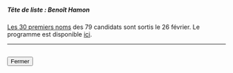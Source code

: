 ##### Tête de liste : Benoît Hamon

[Les 30 premiers noms](https://www.generation-s.fr/comite/mouvement-generation-s/article/les-30-premiers-visages-de-la-liste-citoyenne-soutenue-par-generation-s) des 79 candidats sont sortis le 26 février. Le programme est disponible [ici](https://idees.generation-s.fr/europeennes-2019/programme-des-europeennes-generation-s/programme-des-europeennes-generation-s/vive-l-europe-libre-nos-21-engagements-pour-un-printemps-europeen-1-1.html).

<hr>
<h2><button class="btn btn-default btn-sm" onclick="generationsclose()">Fermer</button></h2>